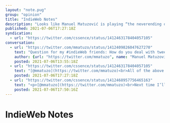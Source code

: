 ```yaml
---
layout: "note.pug"
group: "opinion"
title: "IndieWeb Notes"
description: "Looks like Manuel Matuzović is playing “the neverending own site structure game”."
published: 2021-07-06T17:27:18Z
syndication:
  - url: "https://twitter.com/cssence/status/1412463178404057105"
conversation:
  - url: "https://twitter.com/mmatuzo/status/1412409826047627270"
    text: "Question for my #indieWeb friends: How do you deal with tweet-like posts on your website? Do you have a dedicated “notes” page or do you just mix it with your blog posts?"
    author: {url: "https://twitter.com/mmatuzo", name: "Manuel Matuzović"}
    posted: 2021-07-06T13:55:18Z
  - url: "https://twitter.com/cssence/status/1412463178404057105"
    text: "[@mmatuzo](https://twitter.com/mmatuzo)<br>All of the above. 🙂<br>Chronological listings (e.g. entries shown under “Most recent” on the home page) have them included, but I also have a dedicated “Articles” section, where I list long-form blog post types, so basically everything except “Notes”.<br>[cssence.com/articles](/articles)"
    posted: 2021-07-06T17:27:18Z
  - url: "https://twitter.com/cssence/status/1412468957756465163"
    text: "<p>[@mmatuzo](https://twitter.com/mmatuzo)<br>Next time I’ll quote myself instead of typing a reply:</p><blockquote>[…] I grouped everything under two super categories. “Articles” feature all long-form blog posts, and “Notes” take care of standalone tweets, i.e. the ones that are not comments to articles.<footer>— <cite><a href=\"/2020/redesign-style-and-delight\">cssence.com/2020/redesign-style-and-delight</a></cite></footer></blockquote>"
    posted: 2021-07-06T17:50:16Z
---
```


# IndieWeb Notes
